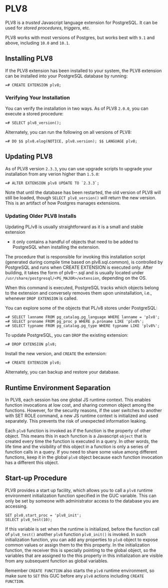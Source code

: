 # PLV8

PLV8 is a _trusted_ Javascript language extension for PostgreSQL.  It can be
used for _stored procedures_, _triggers_, etc.

PLV8 works with most versions of Postgres, but works best with `9.1` and above,
including `10.0` and `10.1`.

## Installing PLV8

If the PLV8 extension has been installed to your system, the PLV8 extension can
be installed into your PostgreSQL database by running:

```
=# CREATE EXTENSION plv8;
```

### Verifying Your Installation

You can verify the installation in two ways.  As of PLV8 `2.0.0`, you can
execute a stored procedure:

```
=# SELECT plv8_version();
```

Alternately, you can run the following on all versions of PLV8:

```
=# DO $$ plv8.elog(NOTICE, plv8.version); $$ LANGUAGE plv8;
```

## Updating PLV8

As of PLV8 version `2.3.3`, you can use upgrade scripts to upgrade your
installation from any verion higher than `1.5.0`:

```
=# ALTER EXTENSION plv8 UPDATE TO `2.3.3`;
```

Note that until the database has been restarted, the old version of PLV8 will
still be loaded, though `SELECT plv8_version()` will return the new version.
This is an artifact of how Postgres manages extensions.

### Updating Older PLV8 Installs

Updating PL/v8 is usually straightforward as it is a small and stable extension
- it only contains a handful of objects that need to be added to PostgreSQL
when installing the extension.

The procedure that is responsible for invoking this installation script
(generated during compile time based on plv8.sql.common), is controlled by
PostgreSQL and runs when CREATE EXTENSION is executed only. After building, it
takes the form of plv8--<version>.sql and is usually located under
`/usr/share/postgresql/<PG_MAJOR>/extension`, depending on the OS.

When this command is executed, PostgreSQL tracks which objects belong to the
extension and conversely removes them upon uninstallation, i.e., whenever
`DROP EXTENSION` is called.

You can explore some of the objects that PL/v8 stores under PostgreSQL:

```
=# SELECT lanname FROM pg_catalog.pg_language WHERE lanname = 'plv8';
=# SELECT proname FROM pg_proc p WHERE p.proname LIKE 'plv8%';
=# SELECT typname FROM pg_catalog.pg_type WHERE typname LIKE 'plv8%';
```

To update PostgreSQL, you can `DROP` the existing extension:

```
=# DROP EXTENSION plv8;
```

Install the new version, and `CREATE` the extension:

```
=# CREATE EXTENSION plv8;
```

Alternately, you can backup and restore your database.

## Runtime Environment Separation

In PLV8, each session has one global JS runtime context. This enables function
invocations at low cost, and sharing common object among the functions. However,
for the security reasons, if the user switches to another with SET ROLE command,
a new JS runtime context is initialized and used separately. This prevents the
risk of unexpected information leaking.

Each `plv8` function is invoked as if the function is the property of other
object. This means this in each function is a Javascript `object` that is created
every time the function is executed in a query. In other words, the life time and
the visibility of this object in a function is only a series of function calls in
a query. If you need to share some value among different functions, keep it in the
global `plv8` object because each function invocation has a different this object.

## Start-up Procedure

PLV8 provides a start up facility, which allows you to call a `plv8` runtime
environment initialization function specified in the GUC variable.  This can
only be set by someone with administrator access to the database you are
accessing.

```
SET plv8.start_proc = 'plv8_init';
SELECT plv8_test(10);
```

If this variable is set when the runtime is initialized, before the function
call of `plv8_test()` another `plv8` function `plv8_init()` is invoked. In such
initialization function, you can add any properties to `plv8` object to expose
common values or assign them to the this property. In the initialization function,
the receiver this is specially pointing to the global object, so the variables
that are assigned to the this property in this initialization are visible from
any subsequent function as global variables.

Remember `CREATE FUNCTION` also starts the `plv8` runtime environment, so make
sure to `SET` this GUC before any `plv8` actions including `CREATE FUNCTION`.
